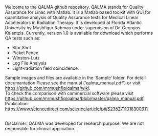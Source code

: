 Welcome to the QALMA github repository. QALMA stands for Quality Assurance for Linac with Matlab. It is a Matlab based toolkit with GUI for quantitative analysis of Quality Assurance tests for Medical Linear Accelerators in Radiation Therapy. It is developed at Florida Atlantic University by Mushfiqur Rahman under supervision of Dr. Georgios Kalantzis. Currently, version 1.0 is available for download which performs QA tests such as: 

* Star Shot
* Picket Fence
* Winston-Lutz 
* Log File Analysis 
* Light-radiation field coincidence. 

Sample images and files are available in the ‘Sample’ folder. For detail documantation Please see the manual ('qalma_manual.pdf') or visit https://github.com/mrmushfiq/qalma/wiki. 
<br/>To check the comparison with commercial software please visit https://github.com/mrmushfiq/qalma/blob/master/qalma_manual.pdf. 
<br/>Publication: https://www.sciencedirect.com/science/article/pii/S2352711018300311




<br/>Disclaimer: QALMA was developed for research purpose. We are not responsible for clinical application. 
